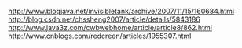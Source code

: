 http://www.blogjava.net/invisibletank/archive/2007/11/15/160684.html
http://blog.csdn.net/chssheng2007/article/details/5843186
http://www.java3z.com/cwbwebhome/article/article8/862.html
http://www.cnblogs.com/redcreen/articles/1955307.html
